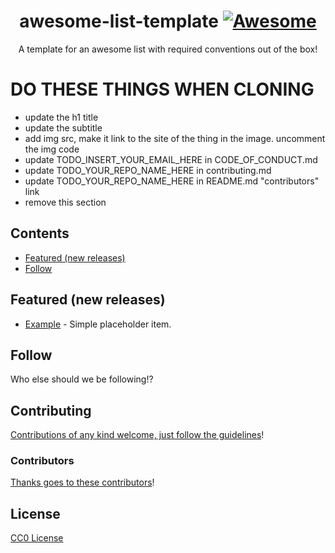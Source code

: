 <div align="center">

<!-- title -->

# awesome-list-template [![Awesome](https://awesome.re/badge.svg)](https://awesome.re)

<!-- subtitle -->

A template for an awesome list with required conventions out of the box!

<!-- image -->

<!-- <a href="" target="_blank" rel="noopener noreferrer">
  <img src="" />
</a> -->

</div>

# DO THESE THINGS WHEN CLONING

- update the h1 title
- update the subtitle
- add img src, make it link to the site of the thing in the image. uncomment the img code
- update TODO_INSERT_YOUR_EMAIL_HERE in CODE_OF_CONDUCT.md
- update TODO_YOUR_REPO_NAME_HERE in contributing.md
- update TODO_YOUR_REPO_NAME_HERE in README.md "contributors" link
- remove this section

<!-- TOC -->

## Contents

- [Featured (new releases)](#featured-new-releases)
- [Follow](#follow)

<!-- CONTENT -->

## Featured (new releases)

- [Example][example] - Simple placeholder item.

<!-- END CONTENT -->

## Follow

<!-- list people worth following on social sites (twitter, linkedin, github, youtube etc.) -->

Who else should we be following!?

## Contributing

[Contributions of any kind welcome, just follow the guidelines][contributing]!

### Contributors

[Thanks goes to these contributors][contributors]!

## License

[CC0 License][license]

<!-- LINKS -->
<!-- content -->

[example]: https://example.com

<!-- end content -->

[contributing]: contributing.md
[contributors]: https://gitlab.com/TODO_YOUR_REPO_NAME_HERE/graphs/master
[license]: LICENSE
